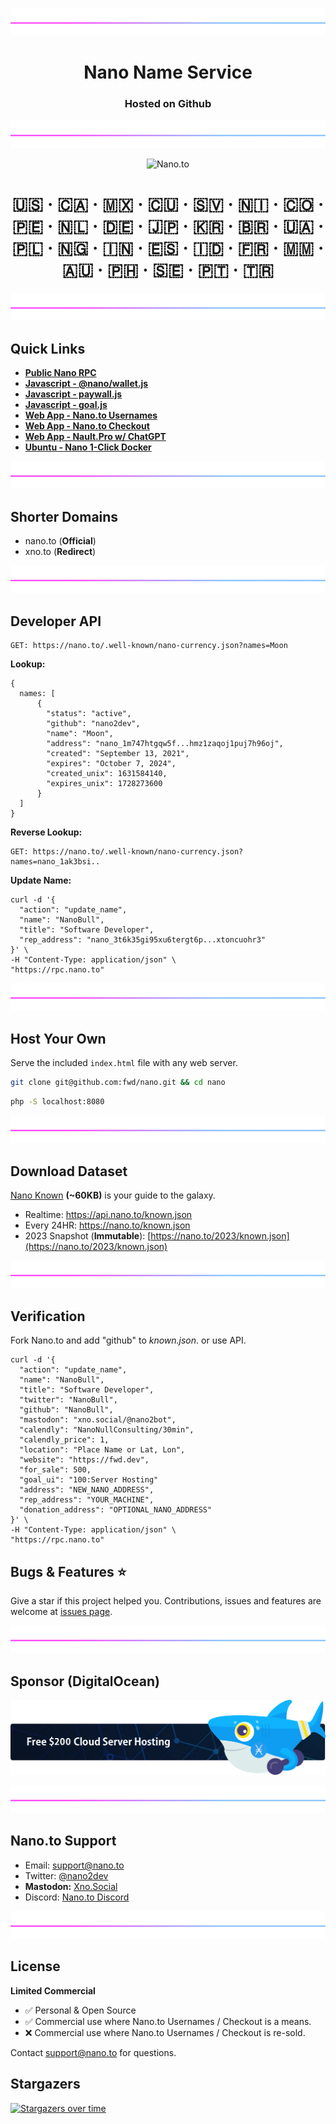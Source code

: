 ![line](https://github.com/fwd/n2/raw/master/.github/line.png)

<h1 align="center">Nano Name Service</h1>
<h3 align="center">Hosted on Github</h3>

![line](https://github.com/fwd/n2/raw/master/.github/line.png)

<p align="center">
  <img src="https://pbs.twimg.com/media/FwQoJPyXsAA2c24?format=jpg&name=medium" alt="Nano.to" />
</p>

<h1 align="center">🇺🇸 · 🇨🇦 · 🇲🇽 · 🇨🇺 · 🇸🇻 · 🇳🇮 · 🇨🇴 · 🇵🇪 · 🇳🇱 · 🇩🇪 · 🇯🇵 · 🇰🇷 · 🇧🇷 · 🇺🇦 · 🇵🇱 · 🇳🇬 ·  🇮🇳 · 🇪🇸 · 🇮🇩 · 🇫🇷 · 🇲🇲 · 🇦🇺 · 🇵🇭 · 🇸🇪 · 🇵🇹 · 🇹🇷</h1>

![line](https://github.com/fwd/n2/raw/master/.github/line.png)

## Quick Links

- [**Public Nano RPC**](https://rpc.nano.to)
- [**Javascript -  @nano/wallet.js**](https://github.com/fwd/nano-offline)
- [**Javascript -  paywall.js**](https://github.com/fwd/nano-wall)
- [**Javascript - goal.js**](https://github.com/fwd/nano-goal) 
- [**Web App - Nano.to Usernames**](https://docs.nano.to/usernames)
- [**Web App - Nano.to Checkout**](https://docs.nano.to/checkout#getting-started) 
- [**Web App - Nault.Pro w/ ChatGPT**](https://nault.pro)
- [**Ubuntu - Nano 1-Click Docker**](https://github.com/fwd/nano-docker) 

![line](https://github.com/fwd/n2/raw/master/.github/line.png)

## Shorter Domains

- nano.to (**Official**)
- xno.to (**Redirect**)

![line](https://github.com/fwd/n2/raw/master/.github/line.png)

## Developer API

```
GET: https://nano.to/.well-known/nano-currency.json?names=Moon
```

**Lookup:**

```
{
  names: [
      {
        "status": "active",
        "github": "nano2dev",
        "name": "Moon",
        "address": "nano_1m747htgqw5f...hmz1zaqoj1puj7h96oj",
        "created": "September 13, 2021",
        "expires": "October 7, 2024",
        "created_unix": 1631584140,
        "expires_unix": 1728273600
      }
  ]
}
```

**Reverse Lookup:**

```
GET: https://nano.to/.well-known/nano-currency.json?names=nano_1ak3bsi..
```

**Update Name:**

```
curl -d '{
  "action": "update_name",
  "name": "NanoBull",
  "title": "Software Developer",
  "rep_address": "nano_3t6k35gi95xu6tergt6p...xtoncuohr3"
}' \
-H "Content-Type: application/json" \
"https://rpc.nano.to"
```

![line](https://github.com/fwd/n2/raw/master/.github/line.png)

## Host Your Own

Serve the included ```index.html``` file with any web server.

```bash
git clone git@github.com:fwd/nano.git && cd nano
```
```bash
php -S localhost:8080
```

![line](https://github.com/fwd/n2/raw/master/.github/line.png)

## Download Dataset

[Nano Known](https://raw.githubusercontent.com/fwd/nano-to/master/known.json) **(~60KB)** is your guide to the galaxy. 

- Realtime: https://api.nano.to/known.json
- Every 24HR: https://nano.to/known.json
- 2023 Snapshot (**Immutable**): [https://nano.to/2023/known.json](https://nano.to/2023/known.json)

![line](https://github.com/fwd/n2/raw/master/.github/line.png)

## Verification

Fork Nano.to and add "github" to *known.json*. or use API.

```
curl -d '{
  "action": "update_name",
  "name": "NanoBull",
  "title": "Software Developer",
  "twitter": "NanoBull",
  "github": "NanoBull",
  "mastodon": "xno.social/@nano2bot",
  "calendly": "NanoNullConsulting/30min",
  "calendly_price": 1,
  "location": "Place Name or Lat, Lon",
  "website": "https://fwd.dev",
  "for_sale": 500,
  "goal_ui": "100:Server Hosting"
  "address": "NEW_NANO_ADDRESS",
  "rep_address": "YOUR_MACHINE",
  "donation_address": "OPTIONAL_NANO_ADDRESS"
}' \
-H "Content-Type: application/json" \
"https://rpc.nano.to"
```

## Bugs & Features ⭐️

Give a star if this project helped you. Contributions, issues and features are welcome at [issues page](https://github.com/fwd/nano/issues).

![line](https://github.com/fwd/n2/raw/master/.github/line.png)

## Sponsor (DigitalOcean)

<a align="center" target="_blank" href="https://m.do.co/c/f139acf4ddcb"><img style="object-fit: contain;
    max-width: 100%;" src="https://github.com/fwd/fwd/raw/master/ads/digitalocean_new.png" width="970" /></a>

![line](https://github.com/fwd/n2/raw/master/.github/line.png)

## Nano.to Support

- Email: support@nano.to
- Twitter: [@nano2dev](https://twitter.com/nano2dev)
- **Mastodon:** [Xno.Social](https://xno.social/public/local) 
- Discord: [Nano.to Discord](https://discord.gg/HgqDCkzP) 

![line](https://github.com/fwd/n2/raw/master/.github/line.png)

## License

**Limited Commercial**

- ✅ Personal & Open Source
- ✅ Commercial use where Nano.to Usernames / Checkout is a means.
- ❌ Commercial use where Nano.to Usernames / Checkout is re-sold.

Contact [support@nano.to](mailto:support@nano.to) for questions.
    
## Stargazers

[![Stargazers over time](https://starchart.cc/fwd/nano-to.svg)](https://github.com/fwd/nano-to)
